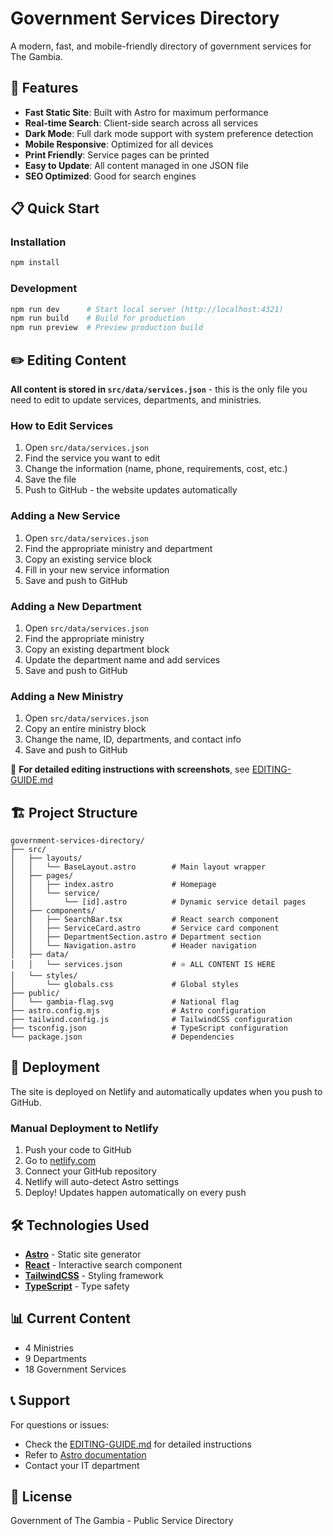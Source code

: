 # Government Services Directory

A modern, fast, and mobile-friendly directory of government services for The Gambia.

## 🚀 Features

- **Fast Static Site**: Built with Astro for maximum performance
- **Real-time Search**: Client-side search across all services
- **Dark Mode**: Full dark mode support with system preference detection
- **Mobile Responsive**: Optimized for all devices
- **Print Friendly**: Service pages can be printed
- **Easy to Update**: All content managed in one JSON file
- **SEO Optimized**: Good for search engines

## 📋 Quick Start

### Installation

```bash
npm install
```

### Development

```bash
npm run dev      # Start local server (http://localhost:4321)
npm run build    # Build for production
npm run preview  # Preview production build
```

## ✏️ Editing Content

**All content is stored in `src/data/services.json`** - this is the only file you need to edit to update services, departments, and ministries.

### How to Edit Services

1. Open `src/data/services.json`
2. Find the service you want to edit
3. Change the information (name, phone, requirements, cost, etc.)
4. Save the file
5. Push to GitHub - the website updates automatically

### Adding a New Service

1. Open `src/data/services.json`
2. Find the appropriate ministry and department
3. Copy an existing service block
4. Fill in your new service information
5. Save and push to GitHub

### Adding a New Department

1. Open `src/data/services.json`
2. Find the appropriate ministry
3. Copy an existing department block
4. Update the department name and add services
5. Save and push to GitHub

### Adding a New Ministry

1. Open `src/data/services.json`
2. Copy an entire ministry block
3. Change the name, ID, departments, and contact info
4. Save and push to GitHub

📖 **For detailed editing instructions with screenshots**, see [EDITING-GUIDE.md](./EDITING-GUIDE.md)

## 🏗️ Project Structure

```
government-services-directory/
├── src/
│   ├── layouts/
│   │   └── BaseLayout.astro        # Main layout wrapper
│   ├── pages/
│   │   ├── index.astro             # Homepage
│   │   └── service/
│   │       └── [id].astro          # Dynamic service detail pages
│   ├── components/
│   │   ├── SearchBar.tsx           # React search component
│   │   ├── ServiceCard.astro       # Service card component
│   │   ├── DepartmentSection.astro # Department section
│   │   └── Navigation.astro        # Header navigation
│   ├── data/
│   │   └── services.json           # ⭐ ALL CONTENT IS HERE
│   └── styles/
│       └── globals.css             # Global styles
├── public/
│   └── gambia-flag.svg             # National flag
├── astro.config.mjs                # Astro configuration
├── tailwind.config.js              # TailwindCSS configuration
├── tsconfig.json                   # TypeScript configuration
└── package.json                    # Dependencies
```

## 🚀 Deployment

The site is deployed on Netlify and automatically updates when you push to GitHub.

### Manual Deployment to Netlify

1. Push your code to GitHub
2. Go to [netlify.com](https://netlify.com)
3. Connect your GitHub repository
4. Netlify will auto-detect Astro settings
5. Deploy! Updates happen automatically on every push

## 🛠️ Technologies Used

- **[Astro](https://astro.build)** - Static site generator
- **[React](https://react.dev)** - Interactive search component
- **[TailwindCSS](https://tailwindcss.com)** - Styling framework
- **[TypeScript](https://www.typescriptlang.org)** - Type safety

## 📊 Current Content

- 4 Ministries
- 9 Departments
- 18 Government Services

## 📞 Support

For questions or issues:
- Check the [EDITING-GUIDE.md](./EDITING-GUIDE.md) for detailed instructions
- Refer to [Astro documentation](https://docs.astro.build)
- Contact your IT department

## 📄 License

Government of The Gambia - Public Service Directory
